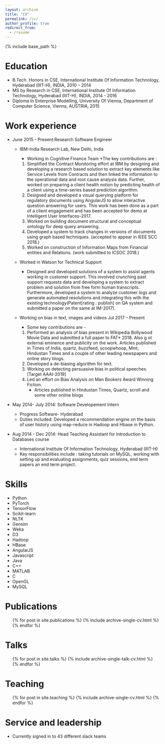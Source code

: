 ```yaml
---
layout: archive
title: "CV"
permalink: /cv/
author_profile: true
redirect_from:
  - /resume
---
```


{% include base_path %}

Education
======
* B.Tech. Honors in CSE, International Institute Of Information Technology, Hyderabad (IIIT-H), INDIA, 2010 – 2014
* MS by Research in CSE, International Institute Of Information Technology, Hyderabad (IIIT-H), INDIA, 2014 - 2016
* Diploma In Enterprise Modelling, University Of Vienna, Department of Computer Science, Vienna, AUSTRIA, 2015

Work experience
======
* June 2015 - Present:Research Software Engineer
  * IBM-India Research Lab, New Delhi, India
    * Working in Cognitive Finance Team
    *The key contributions are : 
    1. Simplified the Contract Monitoring effort at IBM by designing and developing a
    research based solution to extract key elements like Service Levels from Contracts and then linked the information to the               operational data and root cause analysis data. 
    Further, worked on preparing a client health notion by predicting health of a client using a time-series based prediction algorithm. 
    2. Designed and developed a visual querying platform for regulatory documents using AngularJS to allow interactive question answering for users. This work has been done as a part of a client engagement and has been accepted for demo at Intelligent User Interfaces-2017. 
    3. Worked on building document structural and conceptual ontology for deep query answering. 
    4. Developed a system to track changes in versions of documents using graph based techniques. (accepted to appear in IEEE SCC 2018.) 
    5. Worked on construction of Information Maps from Financial entities and Relations. (work submitted to ICSOC 2018.)
  * Worked in Watson for Technical Support
    * Designed and developed solutions of a system to assist agents working in customer support. 
    This involved crunching past support requests data and developing a system to extract problem and solution from free form human transcripts. Furthermore, developed a system to analyze customer logs and generate automated resolutions and integrating this with the existing technology(Patent[rating : publish] on QA system and submitted a paper on the same at IM-2017).

  * Working on bias in text, images and videos Jul 2017 – Present 
    * Some key contributions are - 
    1. Performed an analysis of bias present in Wikipedia Bollywood Movie Data and submitted a full paper to FAT* 2018. Also g      ot external eminence and publicity on the work. Articles published in Times of India, quartz, buzzfeed, scoopwhoop, Mint, Hindustan Times and a couple of other leading newspapers and online story blogs. 
    2. Developed a de-biasing algorithm for text. 
    3. Working on detecting persuasive bias in political speeches.[Target AAAI-2019] 
    4. Led an effort on Bias Analysis on Man Bookers Award Winning
  Fiction. 
        * Articles published in Hindustan Times, Quartz, scroll and some other online blogs

* May 2014- July 2014: Software Developement Intern
  * Progress Software- Hyderabad
  * Duties included: Developed a recommendation engine on the basis of user history using map-reduce in Hadoop and Hbase in Python.

* Aug 2014 - Dec 2014: Head Teaching Assistant for Introduction to Databases course
  * International Institute Of Information Technology, Hyderabad (IIIT-H)
  * Key responsibilities include : taking tutorials on MySQL, working with setting up and evaluating assignments,
quiz sessions, end term papers an end term project.
  
Skills
======
* Python
* PyTorch
* TensorFlow
* Scikit-learn
* NLTK
* Gensim
* Weka
* D3
* Hadoop
* HBase
* AngularJS
* Javascript
* Java
* C++
* MATLAB
* C
* OpenGL
* MySQL


Publications
======
  <ul>{% for post in site.publications %}
    {% include archive-single-cv.html %}
  {% endfor %}</ul>
  
Talks
======
  <ul>{% for post in site.talks %}
    {% include archive-single-talk-cv.html %}
  {% endfor %}</ul>
  
Teaching
======
  <ul>{% for post in site.teaching %}
    {% include archive-single-cv.html %}
  {% endfor %}</ul>
  
Service and leadership
======
* Currently signed in to 43 different slack teams
